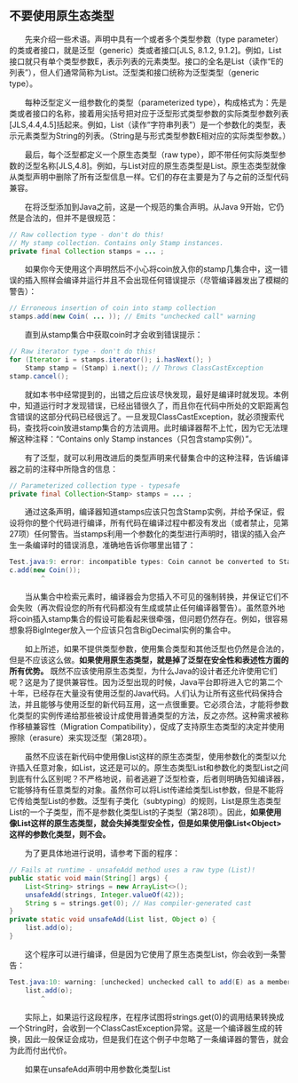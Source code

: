 ## 不要使用原生态类型

&emsp;&emsp;先来介绍一些术语。声明中具有一个或者多个类型参数（type parameter）的类或者接口，就是泛型（generic）类或者接口[JLS, 8.1.2, 9.1.2]。例如，List接口就只有单个类型参数E，表示列表的元素类型。接口的全名是List<E>（读作“E的列表”），但人们通常简称为List。泛型类和接口统称为泛型类型（generic type）。

&emsp;&emsp;每种泛型定义一组参数化的类型（parameterized type），构成格式为：先是类或者接口的名称，接着用尖括号把对应于泛型形式类型参数的实际类型参数列表[JLS,4.4,4.5]括起来。例如，List<String>（读作“字符串列表”）是一个参数化的类型，表示元素类型为String的列表。（String是与形式类型参数E相对应的实际类型参数。）

&emsp;&emsp;最后，每个泛型都定义一个原生态类型（raw type），即不带任何实际类型参数的泛型名称[JLS,4.8]。例如，与List<E>对应的原生态类型是List。原生态类型就像从类型声明中删除了所有泛型信息一样。它们的存在主要是为了与之前的泛型代码兼容。

&emsp;&emsp;在将泛型添加到Java之前，这是一个规范的集合声明。从Java 9开始，它仍然是合法的，但并不是很规范：

```java
// Raw collection type - don't do this!
// My stamp collection. Contains only Stamp instances.
private final Collection stamps = ... ;
```

&emsp;&emsp;如果你今天使用这个声明然后不小心将coin放入你的stamp几集合中，这一错误的插入照样会编译并运行并且不会出现任何错误提示（尽管编译器发出了模糊的警告）：

```java
// Erroneous insertion of coin into stamp collection
stamps.add(new Coin( ... )); // Emits "unchecked call" warning
```

&emsp;&emsp;直到从stamp集合中获取coin时才会收到错误提示：

```java
// Raw iterator type - don't do this!
for (Iterator i = stamps.iterator(); i.hasNext(); )
    Stamp stamp = (Stamp) i.next(); // Throws ClassCastException
stamp.cancel();
```

&emsp;&emsp;就如本书中经常提到的，出错之后应该尽快发现，最好是编译时就发现。本例中，知道运行时才发现错误，已经出错很久了，而且你在代码中所处的文职距离包含错误的这部分代码已经很远了。一旦发现ClassCastException，就必须搜索代码，查找将coin放进stamp集合的方法调用。此时编译器帮不上忙，因为它无法理解这种注释：“Contains only Stamp instances（只包含stamp实例）”。

&emsp;&emsp;有了泛型，就可以利用改进后的类型声明来代替集合中的这种注释，告诉编译器之前的注释中所隐含的信息：

```java
// Parameterized collection type - typesafe
private final Collection<Stamp> stamps = ... ;
```

&emsp;&emsp;通过这条声明，编译器知道stamps应该只包含Stamp实例，并给予保证，假设将你的整个代码进行编译，所有代码在编译过程中都没有发出（或者禁止，见第27项）任何警告。当stamps利用一个参数化的类型进行声明时，错误的插入会产生一条编译时的错误消息，准确地告诉你哪里出错了：

```java
Test.java:9: error: incompatible types: Coin cannot be converted to Stamp
c.add(new Coin());
        ^
```

&emsp;&emsp;当从集合中检索元素时，编译器会为您插入不可见的强制转换，并保证它们不会失败（再次假设您的所有代码都没有生成或禁止任何编译器警告）。虽然意外地将coin插入stamp集合的假设可能看起来很牵强，但问题仍然存在。例如，很容易想象将BigInteger放入一个应该只包含BigDecimal实例的集合中。

&emsp;&emsp;如上所述，如果不提供类型参数，使用集合类型和其他泛型也仍然是合法的，但是不应该这么做。**如果使用原生态类型，就是掉了泛型在安全性和表述性方面的所有优势。** 既然不应该使用原生态类型，为什么Java的设计者还允许使用它们呢？这是为了提供兼容性。因为泛型出现的时候，Java平台即将进入它的第二个十年，已经存在大量没有使用泛型的Java代码。人们认为让所有这些代码保持合法，并且能够与使用泛型的新代码互用，这一点很重要。它必须合法，才能将参数化类型的实例传递给那些被设计成使用普通类型的方法，反之亦然。这种需求被称作移植兼容性（Migration Compatibility），促成了支持原生态类型的决定并使用擦除（erasure）来实现泛型（第28项）。

&emsp;&emsp;虽然不应该在新代码中使用像List这样的原生态类型，使用参数化的类型以允许插入任意对象，如List<Object>，这还是可以的。原生态类型List和参数化的类型List<Object>之间到底有什么区别呢？不严格地说，前者逃避了泛型检查，后者则明确告知编译器，它能够持有任意类型的对象。虽然你可以将List<String>传递给类型List参数，但是不能将它传给类型List<Object>的参数。泛型有子类化（subtyping）的规则，List<String>是原生态类型List的一个子类型，而不是参数化类型List<Object>的子类型（第28项）。因此，**如果使用像List这样的原生态类型，就会失掉类型安全性，但是如果使用像List\<Object\>这样的参数化类型，则不会。**

&emsp;&emsp;为了更具体地进行说明，请参考下面的程序：

```java
// Fails at runtime - unsafeAdd method uses a raw type (List)!
public static void main(String[] args) {
    List<String> strings = new ArrayList<>();
    unsafeAdd(strings, Integer.valueOf(42));
    String s = strings.get(0); // Has compiler-generated cast
}
private static void unsafeAdd(List list, Object o) {
    list.add(o);
}
```

&emsp;&emsp;这个程序可以进行编译，但是因为它使用了原生态类型List，你会收到一条警告：

```java
Test.java:10: warning: [unchecked] unchecked call to add(E) as a member of the raw type List
    list.add(o);
        ^
```

&emsp;&emsp;实际上，如果运行这段程序，在程序试图将strings.get(0)的调用结果转换成一个String时，会收到一个ClassCastException异常。这是一个编译器生成的转换，因此一般保证会成功，但是我们在这个例子中忽略了一条编译器的警告，就会为此而付出代价。

&emsp;&emsp;如果在unsafeAdd声明中用参数化类型List<Object>代替原生态类型List，并试着重新编译这段程序，会发现它无法再进行编译了。以下是它的错误消息：

```java
Test.java:5: error: incompatible types: List<String> cannot be converted to List<Object>
unsafeAdd(strings, Integer.valueOf(42));
    ^
```

&emsp;&emsp;在不确定或者不在乎集合中的元素类型的情况下，你也许会使用原生态类型。例如，假设想要编写一个方法，它有两个集合（set），并从中返回它们公有的元素的数量。如果你对泛型还不熟悉的话，可以参考以下方式来编写这种方法：

```java
// Use of raw type for unknown element type - don't do this!
static int numElementsInCommon(Set s1, Set s2) {
    int result = 0;
    for (Object o1 : s1)
        if (s2.contains(o1))
            result++;
    return result;
}
```

&emsp;&emsp;这个方法倒是可以工作，但它使用了原生态类型，这是很危险的。安全的替代方法是使用无限制的通配符类型（unbounded wildcard type）。如果要使用泛型，但不确定或者不关心实际的类型参数，就可以使用一个问号代替。例如，泛型Set<E>的无限制通配符类型为Set<?>（读作“某个类型的集合”）。这是最普通的参数化Set类型，可以持有任何集合。下面是numElementsInCommon方法使用了无限制通配符类型时的情形：

```java
// Uses unbounded wildcard type - typesafe and flexible
static int numElementsInCommon(Set<?> s1, Set<?> s2) { ... }
```

&emsp;&emsp;在无限制通配类型Set<?>和原生态类型Set之间有什么区别呢？这个问号真正起到了作用吗？这一点不需要赘述，但是通配符类型是安全的，原生态类型则是不安全的。由于可以将任何元素放进使用原生态类型的集合中，因此很容易破坏该集合的类型约束条件（如119页【原书】的例子中所述的unsafeAdd方法）；但不能将任何元素（除null之外）放到Collection<?>中。如果尝试这么做的话，将会产生一条像这样的编译时错误消息：

```java
WildCard.java:13: error: incompatible types: String cannot be converted to CAP#1
    c.add("verboten");
        ^
where CAP#1 is a fresh type-variable: CAP#1 extends Object from capture of ?
```

&emsp;&emsp;无可否认，这个错误消息留下了一下期望的东西，但是编译器已经尽到了它的职责，防止你破坏集合的类型约束条件。你不仅无法将任何元素（除了null之外）放进Collection<?>中，而且根本无法猜测你会得到哪种类型的对象。要是无法接受这些限制，就可以使用泛型方法（generic method，第30项）或者有限制的通配符类型（bounded wildcard type，第31项）。

&emsp;&emsp;不要在代码中使用原生态类型，这条规则有一些小小的例外。**在类文字（class literal）中必须使用原生态类型。** 规范不允许使用参数化类型（虽然允许数组类型和基本类型）[JLS, 15.8.2]。换句话说，List.class，String[].class和int.class都合法，但是List<String.class>和List<?>.class则不合法。

&emsp;&emsp;这条规则的第二个例外与instanceof操作符有关。由于泛型信息可以在运行时被擦除，因此在参数化类型而非无限制通配符类型上使用instanceof操作符石非法的。用无限制通配符类型代替原生态类型，对instanceof操作符的行为不会产生任何影响。在这种情况下，尖括号（<>）和问号（?）就显得多余了。**下面是利用泛型类使用instanceof操作符的首选方法：**

```java
// Legitimate use of raw type - instanceof operator
if (o instanceof Set) { // Raw type
    Set<?> s = (Set<?>) o; // Wildcard type
    ...
}
```

&emsp;&emsp;注意，一旦确定这个o是个Set，就必须将它转换成通配符类型Set<?>，而不是转换成原生类型Set。这是个受检的（checked）转换，因此不会导致编译时警告。

&emsp;&emsp;总之，使用原生态类型会在运行时导致异常，因此不要在代码中使用它们。原生态类型只是为了与引入泛型之前的遗留代码进行兼容和互用而提供的。让我们做个快速的回顾：Set<Object>是个参数化类型，表示可以包含任何对象类型的一个集合；Set<?>则是一个通配符类型，表示只能包含某种位置对象类型的一个集合；Set则是个原生态类型，它脱离了泛型系统。前两种是安全的，最后一种不安全。

&emsp;&emsp;为了便于快速参考，本项中介绍的术语（以及本章后面介绍的一些术语）总结在下表中：

| 术语 | 示例 | 所在项 |
| -- | -- | -- |
| 参数化的类型 | List<String> | 第26项 |
| 实际类型参数 | String | 第26项 |
| 泛型 | List<E> | 第26、29项 |
| 形式类型参数 | E | 第26项 |
| 无限制通配符类型 | List<?> | 第26项 |
| 原生态类型 | List | 第26项 |
| 有限制类型参数 | \<E extends Number> | 第29项 |
| 递归类型限制 | <T extends Comparable<T>> | 第30项 |
| 有限制通配符类型 | List<? extends Number> | 第31项 |
| 泛型方法 | static <E> List<E> asList(E[] a) | 第30项 |
| 类型令牌 | String.class | 第33项 |
